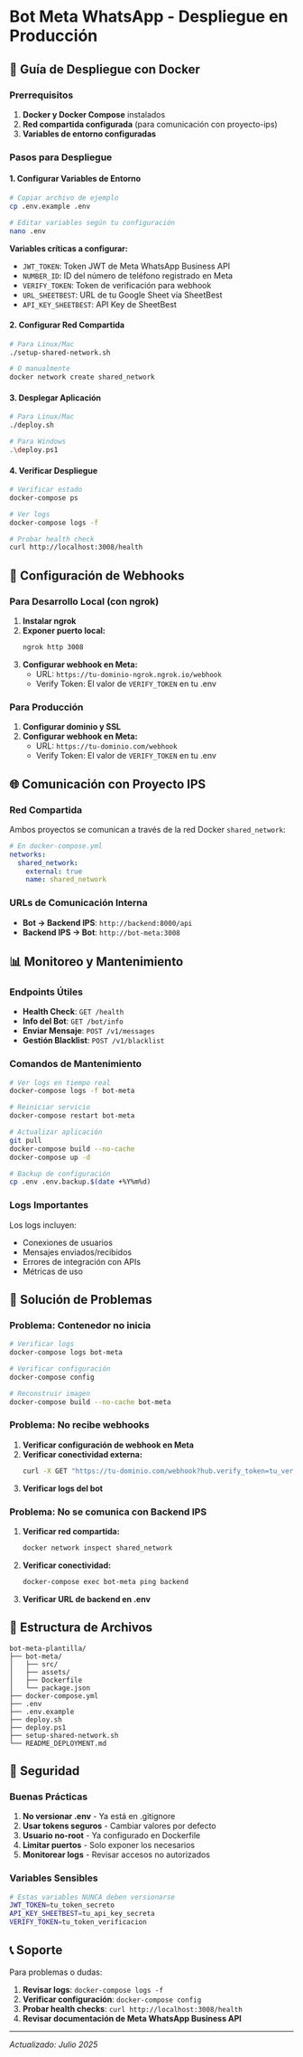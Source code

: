 # Bot Meta WhatsApp - Despliegue en Producción

## 🚀 Guía de Despliegue con Docker

### Prerrequisitos

1. **Docker y Docker Compose** instalados
2. **Red compartida configurada** (para comunicación con proyecto-ips)
3. **Variables de entorno configuradas**

### Pasos para Despliegue

#### 1. Configurar Variables de Entorno

```bash
# Copiar archivo de ejemplo
cp .env.example .env

# Editar variables según tu configuración
nano .env
```

**Variables críticas a configurar:**
- `JWT_TOKEN`: Token JWT de Meta WhatsApp Business API
- `NUMBER_ID`: ID del número de teléfono registrado en Meta
- `VERIFY_TOKEN`: Token de verificación para webhook
- `URL_SHEETBEST`: URL de tu Google Sheet vía SheetBest
- `API_KEY_SHEETBEST`: API Key de SheetBest

#### 2. Configurar Red Compartida

```bash
# Para Linux/Mac
./setup-shared-network.sh

# O manualmente
docker network create shared_network
```

#### 3. Desplegar Aplicación

```bash
# Para Linux/Mac
./deploy.sh

# Para Windows
.\deploy.ps1
```

#### 4. Verificar Despliegue

```bash
# Verificar estado
docker-compose ps

# Ver logs
docker-compose logs -f

# Probar health check
curl http://localhost:3008/health
```

## 🔧 Configuración de Webhooks

### Para Desarrollo Local (con ngrok)

1. **Instalar ngrok**
2. **Exponer puerto local:**
   ```bash
   ngrok http 3008
   ```
3. **Configurar webhook en Meta:**
   - URL: `https://tu-dominio-ngrok.ngrok.io/webhook`
   - Verify Token: El valor de `VERIFY_TOKEN` en tu .env

### Para Producción

1. **Configurar dominio y SSL**
2. **Configurar webhook en Meta:**
   - URL: `https://tu-dominio.com/webhook`
   - Verify Token: El valor de `VERIFY_TOKEN` en tu .env

## 🌐 Comunicación con Proyecto IPS

### Red Compartida

Ambos proyectos se comunican a través de la red Docker `shared_network`:

```yaml
# En docker-compose.yml
networks:
  shared_network:
    external: true
    name: shared_network
```

### URLs de Comunicación Interna

- **Bot → Backend IPS**: `http://backend:8000/api`
- **Backend IPS → Bot**: `http://bot-meta:3008`

## 📊 Monitoreo y Mantenimiento

### Endpoints Útiles

- **Health Check**: `GET /health`
- **Info del Bot**: `GET /bot/info`
- **Enviar Mensaje**: `POST /v1/messages`
- **Gestión Blacklist**: `POST /v1/blacklist`

### Comandos de Mantenimiento

```bash
# Ver logs en tiempo real
docker-compose logs -f bot-meta

# Reiniciar servicio
docker-compose restart bot-meta

# Actualizar aplicación
git pull
docker-compose build --no-cache
docker-compose up -d

# Backup de configuración
cp .env .env.backup.$(date +%Y%m%d)
```

### Logs Importantes

Los logs incluyen:
- Conexiones de usuarios
- Mensajes enviados/recibidos
- Errores de integración con APIs
- Métricas de uso

## 🚨 Solución de Problemas

### Problema: Contenedor no inicia

```bash
# Verificar logs
docker-compose logs bot-meta

# Verificar configuración
docker-compose config

# Reconstruir imagen
docker-compose build --no-cache bot-meta
```

### Problema: No recibe webhooks

1. **Verificar configuración de webhook en Meta**
2. **Verificar conectividad externa:**
   ```bash
   curl -X GET "https://tu-dominio.com/webhook?hub.verify_token=tu_verify_token&hub.challenge=test&hub.mode=subscribe"
   ```
3. **Verificar logs del bot**

### Problema: No se comunica con Backend IPS

1. **Verificar red compartida:**
   ```bash
   docker network inspect shared_network
   ```
2. **Verificar conectividad:**
   ```bash
   docker-compose exec bot-meta ping backend
   ```
3. **Verificar URL de backend en .env**

## 📁 Estructura de Archivos

```
bot-meta-plantilla/
├── bot-meta/
│   ├── src/
│   ├── assets/
│   ├── Dockerfile
│   └── package.json
├── docker-compose.yml
├── .env
├── .env.example
├── deploy.sh
├── deploy.ps1
├── setup-shared-network.sh
└── README_DEPLOYMENT.md
```

## 🔐 Seguridad

### Buenas Prácticas

1. **No versionar .env** - Ya está en .gitignore
2. **Usar tokens seguros** - Cambiar valores por defecto
3. **Usuario no-root** - Ya configurado en Dockerfile
4. **Limitar puertos** - Solo exponer los necesarios
5. **Monitorear logs** - Revisar accesos no autorizados

### Variables Sensibles

```bash
# Estas variables NUNCA deben versionarse
JWT_TOKEN=tu_token_secreto
API_KEY_SHEETBEST=tu_api_key_secreta
VERIFY_TOKEN=tu_token_verificacion
```

## 📞 Soporte

Para problemas o dudas:

1. **Revisar logs**: `docker-compose logs -f`
2. **Verificar configuración**: `docker-compose config`
3. **Probar health checks**: `curl http://localhost:3008/health`
4. **Revisar documentación de Meta WhatsApp Business API**

---

*Actualizado: Julio 2025*

